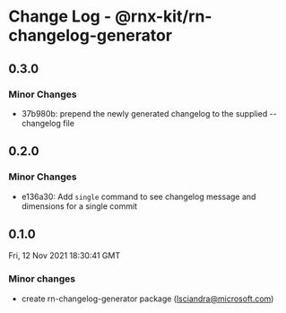 # Change Log - @rnx-kit/rn-changelog-generator

## 0.3.0

### Minor Changes

- 37b980b: prepend the newly generated changelog to the supplied --changelog file

## 0.2.0

### Minor Changes

- e136a30: Add `single` command to see changelog message and dimensions for a single commit

## 0.1.0

Fri, 12 Nov 2021 18:30:41 GMT

### Minor changes

- create rn-changelog-generator package (lsciandra@microsoft.com)
